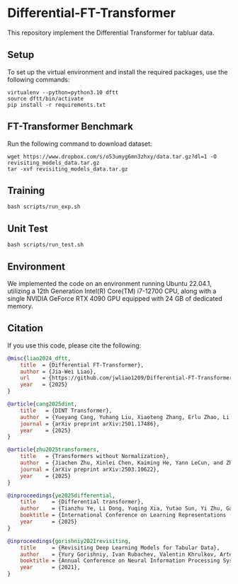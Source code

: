 # Differential-FT-Transformer

This repository implement the Differential Transformer for tabluar data.


## Setup
To set up the virtual environment and install the required packages, use the following commands:
```
virtualenv --python=python3.10 dftt
source dftt/bin/activate
pip install -r requirements.txt
```

## FT-Transformer Benchmark
Run the following command to download dataset:
```
wget https://www.dropbox.com/s/o53umyg6mn3zhxy/data.tar.gz?dl=1 -O revisiting_models_data.tar.gz
tar -xvf revisiting_models_data.tar.gz
```


## Training
```
bash scripts/run_exp.sh
```


## Unit Test
```
bash scripts/run_test.sh
```


## Environment
We implemented the code on an environment running Ubuntu 22.04.1, utilizing a 12th Generation Intel(R) Core(TM) i7-12700 CPU, along with a single NVIDIA GeForce RTX 4090 GPU equipped with 24 GB of dedicated memory.


## Citation
If you use this code, please cite the following:
```bibtex
@misc{liao2024_dftt,
    title  = {Differential FT-Transformer},
    author = {Jia-Wei Liao},
    url    = {https://github.com/jwliao1209/Differential-FT-Transformer},
    year   = {2025}
}

@article{cang2025dint,
    title   = {DINT Transformer},
    author  = {Yueyang Cang, Yuhang Liu, Xiaoteng Zhang, Erlu Zhao, Li Shi},
    journal = {arXiv preprint arXiv:2501.17486},
    year    = {2025}
}

@article{zhu2025transformers,
    title   = {Transformers without Normalization},
    author  = {Jiachen Zhu, Xinlei Chen, Kaiming He, Yann LeCun, and Zhuang Liu},
    journal = {arXiv preprint arXiv:2503.10622},
    year    = {2025}
}

@inproceedings{ye2025differential,
    title     = {Differential transformer},
    author    = {Tianzhu Ye, Li Dong, Yuqing Xia, Yutao Sun, Yi Zhu, Gao Huang, Furu Wei},
    booktitle = {International Conference on Learning Representations (ICLR)},
    year      = {2025}
}

@inproceedings{gorishniy2021revisiting,
    title     = {Revisiting Deep Learning Models for Tabular Data},
    author    = {Yury Gorishniy, Ivan Rubachev, Valentin Khrulkov, Artem Babenko},
    booktitle = {Annual Conference on Neural Information Processing Systems (NeurIPS)},
    year      = {2021},
}
```
